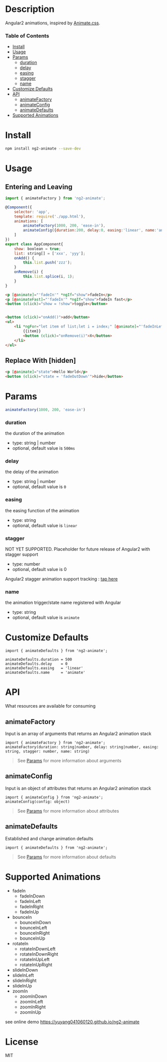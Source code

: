 # Description

Angular2 animations, inspired by [Animate.css](https://daneden.github.io/animate.css).

### Table of Contents
- [Install](#install)
- [Usage](#usage)
- [Params](#params)
  - [duration](#duration)
  - [delay](#delay)
  - [easing](#easing)
  - [stagger](#stagger)
  - [name](#name)
- [Customize Defaults](#customize-defaults)
- [API](#api)
  - [animateFactory](#animatefactory)
  - [animateConfig](#animateconfig)
  - [animateDefaults](#animatedefaults)
- [Supported Animations](#supported-animations)

# Install 

```bash
npm install ng2-animate --save-dev
```

# Usage

## Entering and Leaving

```javascript
import { animateFactory } from 'ng2-animate';

@Component({
    selector: 'app',
    template: require('./app.html'),
    animations: [
        animateFactory(1000, 200, 'ease-in'),
        animateConfig({duration:200, delay:0, easing:'linear', name:'animateFast'})
    ]
})
export class AppComponent{
    show: boolean = true;
    list: string[] = ['xxx', 'yyy'];
    onAdd() {
        this.list.push('zzz');
    }
    onRemove(i) {
        this.list.splice(i, 1);
    }
}
```

```html
<p [@animate]="'fadeIn'" *ngIf="show">fadeIn</p>
<p [@animateFast]="'fadeIn'" *ngIf="show">fadeIn fast</p>
<button (click)="show = !show">toggle</button>


<button (click)="onAdd()">add</button>
<ul>
    <li *ngFor="let item of list;let i = index;" [@animate]="'fadeInLeft'">
        {{item}}
        <button (click)="onRemove(i)">X</button>
    </li>
</ul>
```

## Replace With [hidden]

```html
<p [@animate]="state">Hello World</p>
<button (click)="state = 'fadeOutDown'">hide</button>
```

# Params

```javascript
animateFactory(1000, 200, 'ease-in')
```

### duration
the duration of the animation

- type: string | number
- optional, default value is `500ms`

### delay
the delay of the animation

- type: string | number
- optional, default value is `0`

### easing
the easing function of the animation

- type: string
- optional, default value is `linear`

### stagger
NOT YET SUPPORTED. Placeholder for future release of Angular2 with stagger support

- type: number
- optional, default value is 0

Angular2 stagger animation support tracking : [tap here](https://github.com/angular/angular/issues/7478)

### name
the animation trigger/state name registered with Angular

- type: string
- optional, default value is `animate`

# Customize Defaults

```
import { animateDefaults } from 'ng2-animate';

animateDefaults.duration = 500
animateDefaults.delay    = 0
animateDefaults.easing   = 'linear'
animateDefaults.name     = 'animate'
```

# API
What resources are available for consuming

## animateFactory
Input is an array of arguments that returns an Angular2 animation stack

```
import { animateFactory } from 'ng2-animate';
animateFactory(duration: string|number, delay: string|number, easing: string, stagger: number, name: string)
```

> See [Params](#params) for more information about arguments

## animateConfig
Input is an object of attributes that returns an Angular2 animation stack

```
import { animateConfig } from 'ng2-animate';
animateConfig(config: object)
```

> See [Params](#params) for more information about attributes

## animateDefaults
Established and change animation defaults

```
import { animateDefaults } from 'ng2-animate';
```

> See [Params](#params) for more information about defaults


# Supported Animations

- fadeIn
  - fadeInDown
  - fadeInLeft
  - fadeInRight
  - fadeInUp
- bounceIn
  - bounceInDown
  - bounceInLeft
  - bounceInRight
  - bounceInUp
- rotateIn
  - rotateInDownLeft
  - rotateInDownRight
  - rotateInUpLeft
  - rotateInUpRight
- slideInDown
- slideInLeft
- slideInRight
- slideInUp
- zoomIn
  - zoomInDown
  - zoomInLeft
  - zoomInRight
  - zoomInUp

see online demo https://yuyang041060120.github.io/ng2-animate

# License

MIT
